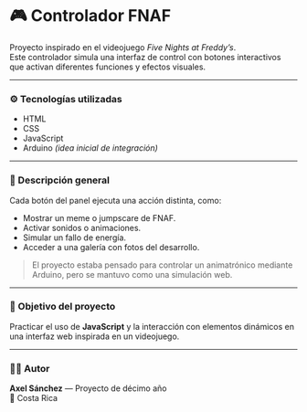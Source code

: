 # 🎮 Controlador FNAF

Proyecto inspirado en el videojuego *Five Nights at Freddy’s*.  
Este controlador simula una interfaz de control con botones interactivos que activan diferentes funciones y efectos visuales.

---

### ⚙️ Tecnologías utilizadas
- HTML  
- CSS  
- JavaScript  
- Arduino *(idea inicial de integración)*

---

### 🧠 Descripción general
Cada botón del panel ejecuta una acción distinta, como:
- Mostrar un meme o jumpscare de FNAF.  
- Activar sonidos o animaciones.  
- Simular un fallo de energía.  
- Acceder a una galería con fotos del desarrollo.  

> El proyecto estaba pensado para controlar un animatrónico mediante Arduino, pero se mantuvo como una simulación web.

---

### 🚀 Objetivo del proyecto
Practicar el uso de **JavaScript** y la interacción con elementos dinámicos en una interfaz web inspirada en un videojuego.

---


### 👨‍💻 Autor
**Axel Sánchez** — Proyecto de décimo año  
📍 Costa Rica
